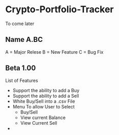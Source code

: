 # Crypto-Portfolio-Tracker
To come later


## Name A.BC
A = Major Relese 
B = New Feature
C = Bug Fix

## Beta 1.00
List of Features 

* Support the ability to add a Buy
* Support the ability to add a Sell
* White Buy/Sell into a .csv File
* Menu To allow User to Select 
   * Buy/Sell 
   * View current Balance 
   * View Current Sell
* 


##
